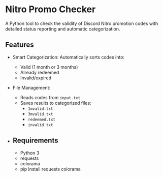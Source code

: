 # Nitro Promo Checker
A Python tool to check the validity of Discord Nitro promotion codes with detailed status reporting and automatic categorization.

## Features
- Smart Categorization: Automatically sorts codes into:
  - Valid (1 month or 3 months)
  - Already redeemed
  - Invalid/expired
 
- File Management:
  - Reads codes from `input.txt`
  - Saves results to categorized files:
    - `1mvalid.txt`
    - `3mvalid.txt`
    - `redeemed.txt`
    - `invalid.txt`
   
- ## Requirements
    - Python 3
    - requests
    - colorama
    - pip install requests colorama
